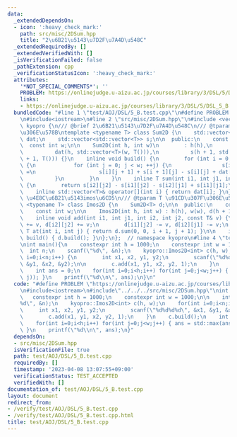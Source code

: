 ```yaml
---
data:
  _extendedDependsOn:
  - icon: ':heavy_check_mark:'
    path: src/misc/2DSum.hpp
    title: "2\u6B21\u5143\u7D2F\u7A4D\u548C"
  _extendedRequiredBy: []
  _extendedVerifiedWith: []
  _isVerificationFailed: false
  _pathExtension: cpp
  _verificationStatusIcon: ':heavy_check_mark:'
  attributes:
    '*NOT_SPECIAL_COMMENTS*': ''
    PROBLEM: https://onlinejudge.u-aizu.ac.jp/courses/library/3/DSL/5/DSL_5_B
    links:
    - https://onlinejudge.u-aizu.ac.jp/courses/library/3/DSL/5/DSL_5_B
  bundledCode: "#line 1 \"test/AOJ/DSL/5_B.test.cpp\"\n#define PROBLEM \"https://onlinejudge.u-aizu.ac.jp/courses/library/3/DSL/5/DSL_5_B\"\
    \n#include<iostream>\n#line 2 \"src/misc/2DSum.hpp\"\n#include <vector>\nnamespace\
    \ kyopro {\n/// @brief 2\u6B21\u5143\u7D2F\u7A4D\u548C\n/// @tparam T \u91CD\u307F\
    \u306E\u578B\ntemplate <typename T> class Sum2D {\n    std::vector<std::vector<T>>\
    \ dat;\n    std::vector<std::vector<T>> s;\n\n  public:\n    const int h;\n  \
    \  const int w;\n\n    Sum2D(int h, int w)\n        : h(h),\n          w(w),\n\
    \          dat(h, std::vector<T>(w, T())),\n          s(h + 1, std::vector<T>(w\
    \ + 1, T())) {}\n    inline void build() {\n        for (int i = 0; i < h; ++i)\
    \ {\n            for (int j = 0; j < w; ++j) {\n                s[i + 1][j + 1]\
    \ =\n                    s[i][j + 1] + s[i + 1][j] - s[i][j] + dat[i][j];\n  \
    \          }\n        }\n    }\n    inline T sum(int i1, int j1, int i2, int j2)\
    \ {\n        return s[i2][j2] - s[i1][j2] - s[i2][j1] + s[i1][j1];\n    }\n\n\
    \    inline std::vector<T>& operator[](int i) { return dat[i]; }\n};\n\n/// @brief\
    \ \u4E8C\u6B21\u5143imos\u6CD5\n/// @tparam T \u91CD\u307F\u306E\u578B\ntemplate\
    \ <typename T> class Imos2D {\n    Sum2D<T> d;\n\n  public:\n    const int h;\n\
    \    const int w;\n\n    Imos2D(int h, int w) : h(h), w(w), d(h + 1, w + 1) {}\n\
    \    inline void add(int i1, int j1, int i2, int j2, const T& v) {\n        d[i1][j1]\
    \ += v, d[i2][j2] += v;\n        d[i1][j2] -= v, d[i2][j1] -= v;\n    }\n    inline\
    \ T at(int i, int j) { return d.sum(0, 0, i + 1, j + 1); }\n\n    inline void\
    \ build() { d.build(); }\n};\n};  // namespace kyopro\n#line 4 \"test/AOJ/DSL/5_B.test.cpp\"\
    \nint main(){\n    constexpr int h = 1000;\n    constexpr int w = 1000;\n\n  \
    \  int n;\n    scanf(\"%d\", &n);\n    kyopro::Imos2D<int> c(h, w);\n    for(int\
    \ i=0;i<n;i++) {\n        int x1, x2, y1, y2;\n        scanf(\"%d%d%d%d\", &x1,\
    \ &y1, &x2, &y2);\n\n        c.add(x1, y1, x2, y2, 1);\n    }\n    c.build();\n\
    \    int ans = 0;\n    for(int i=0;i<h;i++) for(int j=0;j<w;j++) { ans = std::max(ans,c.at(i,\
    \ j)); }\n    printf(\"%d\\n\", ans);\n}\n"
  code: "#define PROBLEM \"https://onlinejudge.u-aizu.ac.jp/courses/library/3/DSL/5/DSL_5_B\"\
    \n#include<iostream>\n#include\"../../../src/misc/2DSum.hpp\"\nint main(){\n \
    \   constexpr int h = 1000;\n    constexpr int w = 1000;\n\n    int n;\n    scanf(\"\
    %d\", &n);\n    kyopro::Imos2D<int> c(h, w);\n    for(int i=0;i<n;i++) {\n   \
    \     int x1, x2, y1, y2;\n        scanf(\"%d%d%d%d\", &x1, &y1, &x2, &y2);\n\n\
    \        c.add(x1, y1, x2, y2, 1);\n    }\n    c.build();\n    int ans = 0;\n\
    \    for(int i=0;i<h;i++) for(int j=0;j<w;j++) { ans = std::max(ans,c.at(i, j));\
    \ }\n    printf(\"%d\\n\", ans);\n}"
  dependsOn:
  - src/misc/2DSum.hpp
  isVerificationFile: true
  path: test/AOJ/DSL/5_B.test.cpp
  requiredBy: []
  timestamp: '2023-04-08 13:07:55+09:00'
  verificationStatus: TEST_ACCEPTED
  verifiedWith: []
documentation_of: test/AOJ/DSL/5_B.test.cpp
layout: document
redirect_from:
- /verify/test/AOJ/DSL/5_B.test.cpp
- /verify/test/AOJ/DSL/5_B.test.cpp.html
title: test/AOJ/DSL/5_B.test.cpp
---
```

